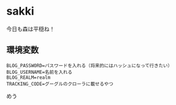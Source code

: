 # sakki
今日も森は平穏ね！

## 環境変数

```
BLOG_PASSWORD=パスワードを入れる（将来的にはハッシュになって行きたい）
BLOG_USERNAME=名前を入れる
BLOG_REALM=realm
TRACKING_CODE=グーグルのクローラに載せるやつ
```
めう
